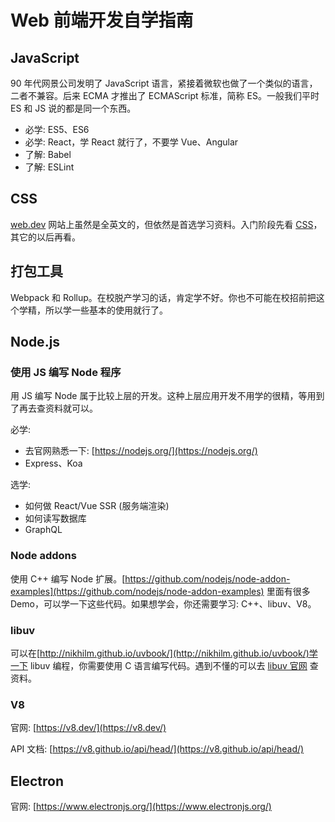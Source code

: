 # Web 前端开发自学指南
## JavaScript
90 年代网景公司发明了 JavaScript 语言，紧接着微软也做了一个类似的语言，二者不兼容。后来 ECMA 才推出了 ECMAScript 标准，简称 ES。一般我们平时 ES 和 JS 说的都是同一个东西。

- 必学: ES5、ES6
- 必学: React，学 React 就行了，不要学 Vue、Angular
- 了解: Babel
- 了解: ESLint

## CSS
[web.dev](https://web.dev/) 网站上虽然是全英文的，但依然是首选学习资料。入门阶段先看 [CSS](https://web.dev/learn/css/)，其它的以后再看。

## 打包工具
Webpack 和 Rollup。在校脱产学习的话，肯定学不好。你也不可能在校招前把这个学精，所以学一些基本的使用就行了。

## Node.js
### 使用 JS 编写 Node 程序
用 JS 编写 Node 属于比较上层的开发。这种上层应用开发不用学的很精，等用到了再去查资料就可以。

必学:
- 去官网熟悉一下: [https://nodejs.org/](https://nodejs.org/)
- Express、Koa

选学:
- 如何做 React/Vue SSR (服务端渲染)
- 如何读写数据库
- GraphQL

### Node addons
使用 C++ 编写 Node 扩展。[https://github.com/nodejs/node-addon-examples](https://github.com/nodejs/node-addon-examples) 里面有很多 Demo，可以学一下这些代码。如果想学会，你还需要学习: C++、libuv、V8。

### libuv
可以在[http://nikhilm.github.io/uvbook/](http://nikhilm.github.io/uvbook/)学一下 libuv 编程，你需要使用 C 语言编写代码。遇到不懂的可以去 [libuv 官网](https://libuv.org/) 查资料。

### V8
官网: [https://v8.dev/](https://v8.dev/)

API 文档: [https://v8.github.io/api/head/](https://v8.github.io/api/head/)

## Electron
官网: [https://www.electronjs.org/](https://www.electronjs.org/)
